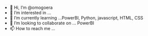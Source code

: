 - 👋 Hi, I’m @omogoera
- 👀 I’m interested in ...
- 🌱 I’m currently learning ...PowerBI, Python, javascript, HTML, CSS
- 💞️ I’m looking to collaborate on ... PowerBI
- 📫 How to reach me ...

<!---
omogoera/omogoera is a ✨ special ✨ repository because its `README.md` (this file) appears on your GitHub profile.
You can click the Preview link to take a look at your changes.
--->

